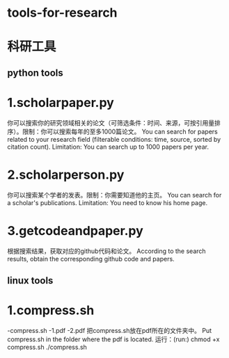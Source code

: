 # tools-for-research
# 科研工具
## python tools
# 1.scholarpaper.py
你可以搜索你的研究领域相关的论文（可筛选条件：时间、来源，可按引用量排序）。限制：你可以搜索每年的至多1000篇论文。
You can search for papers related to your research field (filterable conditions: time, source, sorted by citation count). Limitation: You can search up to 1000 papers per year.
# 2.scholarperson.py
你可以搜索某个学者的发表。限制：你需要知道他的主页。
You can search for a scholar's publications. Limitation: You need to know his home page.
# 3.getcodeandpaper.py
根据搜索结果，获取对应的github代码和论文。
According to the search results, obtain the corresponding github code and papers.
## linux tools
# 1.compress.sh
-compress.sh
-1.pdf
-2.pdf
把compress.sh放在pdf所在的文件夹中。
Put compress.sh in the folder where the pdf is located.
运行：(run:)
chmod +x compress.sh
./compress.sh
